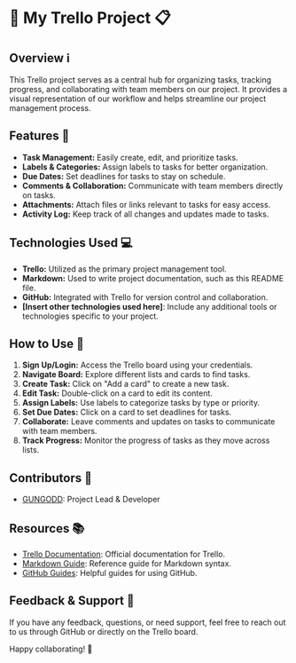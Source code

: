 # 🚀 My Trello Project 📋

## Overview ℹ️
This Trello project serves as a central hub for organizing tasks, tracking progress, and collaborating with team members on our project. It provides a visual representation of our workflow and helps streamline our project management process.

## Features 🎯
- **Task Management:** Easily create, edit, and prioritize tasks.
- **Labels & Categories:** Assign labels to tasks for better organization.
- **Due Dates:** Set deadlines for tasks to stay on schedule.
- **Comments & Collaboration:** Communicate with team members directly on tasks.
- **Attachments:** Attach files or links relevant to tasks for easy access.
- **Activity Log:** Keep track of all changes and updates made to tasks.

## Technologies Used 💻
- **Trello:** Utilized as the primary project management tool.
- **Markdown:** Used to write project documentation, such as this README file.
- **GitHub:** Integrated with Trello for version control and collaboration.
- **[Insert other technologies used here]**: Include any additional tools or technologies specific to your project.

## How to Use 📝
1. **Sign Up/Login:** Access the Trello board using your credentials.
2. **Navigate Board:** Explore different lists and cards to find tasks.
3. **Create Task:** Click on "Add a card" to create a new task.
4. **Edit Task:** Double-click on a card to edit its content.
5. **Assign Labels:** Use labels to categorize tasks by type or priority.
6. **Set Due Dates:** Click on a card to set deadlines for tasks.
7. **Collaborate:** Leave comments and updates on tasks to communicate with team members.
8. **Track Progress:** Monitor the progress of tasks as they move across lists.

## Contributors 👥
- [GUNGODD](https://github.com/GUNGODD): Project Lead & Developer

## Resources 📚
- [Trello Documentation](https://help.trello.com/): Official documentation for Trello.
- [Markdown Guide](https://www.markdownguide.org/): Reference guide for Markdown syntax.
- [GitHub Guides](https://guides.github.com/): Helpful guides for using GitHub.

## Feedback & Support 📧
If you have any feedback, questions, or need support, feel free to reach out to us through GitHub or directly on the Trello board.

Happy collaborating! 🎉
